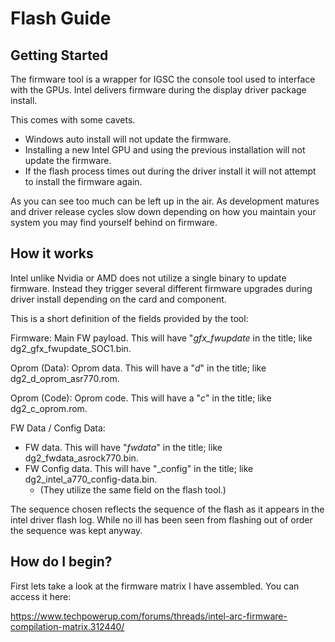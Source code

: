 # Flash Guide

## Getting Started

The firmware tool is a wrapper for IGSC the console tool used to interface with the GPUs. Intel delivers firmware during the display driver package install.

This comes with some cavets.

+ Windows auto install will not update the firmware.
+ Installing a new Intel GPU and using the previous installation will not update the firmware.
+ If the flash process times out during the driver install it will not attempt to install the firmware again.

As you can see too much can be left up in the air. As development matures and driver release cycles slow down depending on how you maintain your system you may find yourself behind on firmware.

## How it works

Intel unlike Nvidia or AMD does not utilize a single binary to update firmware. Instead they trigger several different firmware upgrades during driver install depending on the card and component.

This is a short definition of the fields provided by the tool:

Firmware: Main FW payload. This will have "_gfx_fwupdate_ in the title; like dg2_gfx_fwupdate_SOC1.bin.

Oprom (Data): Oprom data. This will have a "_d_" in the title; like dg2_d_oprom_asr770.rom.

Oprom (Code): Oprom code. This will have a "_c_" in the title; like dg2_c_oprom.rom.

FW Data / Config Data: 
 - FW data. This will have "_fwdata_" in the title; like dg2_fwdata_asrock770.bin.
 - FW Config data. This will have "_config" in the title; like dg2_intel_a770_config-data.bin.
	- (They utilize the same field on the flash tool.)

The sequence chosen reflects the sequence of the flash as it appears in the intel driver flash log. While no ill has been seen from flashing out of order the sequence was kept anyway.

## How do I begin?

First lets take a look at the firmware matrix I have assembled. You can access it here:

https://www.techpowerup.com/forums/threads/intel-arc-firmware-compilation-matrix.312440/